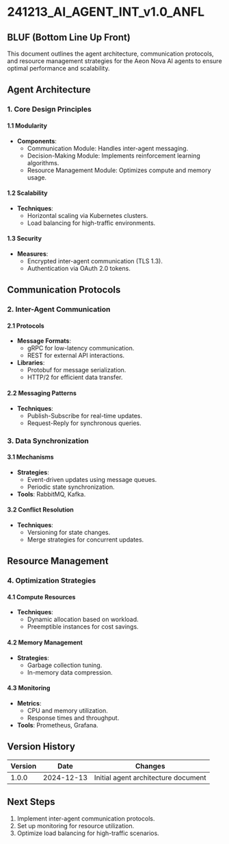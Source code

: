 # 241213_AI_AGENT_INT_v1.0_ANFL

## BLUF (Bottom Line Up Front)
This document outlines the agent architecture, communication protocols, and resource management strategies for the Aeon Nova AI agents to ensure optimal performance and scalability.

## Agent Architecture

### 1. Core Design Principles

#### 1.1 Modularity
- **Components**:
  - Communication Module: Handles inter-agent messaging.
  - Decision-Making Module: Implements reinforcement learning algorithms.
  - Resource Management Module: Optimizes compute and memory usage.

#### 1.2 Scalability
- **Techniques**:
  - Horizontal scaling via Kubernetes clusters.
  - Load balancing for high-traffic environments.

#### 1.3 Security
- **Measures**:
  - Encrypted inter-agent communication (TLS 1.3).
  - Authentication via OAuth 2.0 tokens.

## Communication Protocols

### 2. Inter-Agent Communication

#### 2.1 Protocols
- **Message Formats**:
  - gRPC for low-latency communication.
  - REST for external API interactions.
- **Libraries**:
  - Protobuf for message serialization.
  - HTTP/2 for efficient data transfer.

#### 2.2 Messaging Patterns
- **Techniques**:
  - Publish-Subscribe for real-time updates.
  - Request-Reply for synchronous queries.

### 3. Data Synchronization

#### 3.1 Mechanisms
- **Strategies**:
  - Event-driven updates using message queues.
  - Periodic state synchronization.
- **Tools**: RabbitMQ, Kafka.

#### 3.2 Conflict Resolution
- **Techniques**:
  - Versioning for state changes.
  - Merge strategies for concurrent updates.

## Resource Management

### 4. Optimization Strategies

#### 4.1 Compute Resources
- **Techniques**:
  - Dynamic allocation based on workload.
  - Preemptible instances for cost savings.

#### 4.2 Memory Management
- **Strategies**:
  - Garbage collection tuning.
  - In-memory data compression.

#### 4.3 Monitoring
- **Metrics**:
  - CPU and memory utilization.
  - Response times and throughput.
- **Tools**: Prometheus, Grafana.

## Version History
| Version | Date       | Changes                              |
|---------|------------|--------------------------------------|
| 1.0.0   | 2024-12-13 | Initial agent architecture document |

## Next Steps
1. Implement inter-agent communication protocols.
2. Set up monitoring for resource utilization.
3. Optimize load balancing for high-traffic scenarios.
